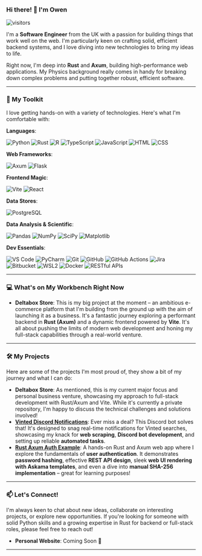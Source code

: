 ### Hi there! 👋 I'm Owen

![visitors](https://vbr.nathanchung.dev/badge?page_id=Meatball-Sub-11.Meatball-Sub-11&color=00cf00)

I'm a **Software Engineer** from the UK with a passion for building things that work well on the web. I'm particularly keen on crafting solid, efficient backend systems, and I love diving into new technologies to bring my ideas to life.

Right now, I'm deep into **Rust** and **Axum**, building high-performance web applications. My Physics background really comes in handy for breaking down complex problems and putting together robust, efficient software.

---

### 🚀 My Toolkit

I love getting hands-on with a variety of technologies. Here's what I'm comfortable with:

**Languages**: 

![Python](https://img.shields.io/badge/-Python-000?logo=python&logoColor=3776AB)
![Rust](https://img.shields.io/badge/-Rust-000?logo=rust&logoColor=DEA584)
![R](https://img.shields.io/badge/-R-000?logo=r&logoColor=276DC3)
![TypeScript](https://img.shields.io/badge/-TypeScript-000?logo=typescript&logoColor=3178C6)
![JavaScript](https://img.shields.io/badge/-JavaScript-000?logo=javascript&logoColor=F7DF1E)
![HTML](https://img.shields.io/badge/-HTML-000?logo=html5&logoColor=E34F26)
![CSS](https://img.shields.io/badge/-CSS-000?logo=CSS&logoColor=1572B6)

**Web Frameworks**:

![Axum](https://img.shields.io/badge/-Axum-000?style=flat)
![Flask](https://img.shields.io/badge/-Flask-000?&logo=Flask) 

**Frontend Magic**:

![Vite](https://img.shields.io/badge/-Vite-000?logo=vite&logoColor=646CFF)
![React](https://img.shields.io/badge/-React-000?logo=react&logoColor=61DAFB)

**Data Stores**:

![PostgreSQL](https://img.shields.io/badge/-PostgreSQL-000?logo=postgresql&logoColor=4169E1)

**Data Analysis & Scientific**:

![Pandas](https://img.shields.io/badge/-Pandas-000?logo=pandas)
![NumPy](https://img.shields.io/badge/-NumPy-000?logo=numpy)
![SciPy](https://img.shields.io/badge/-SciPy-000?logo=scipy)
![Matplotlib](https://img.shields.io/badge/-Matplotlib-000?logo=matplotlib)

**Dev Essentials**:

![VS Code](https://img.shields.io/badge/-VS%20Code-000?logo=visualstudiocode&logoColor=007ACC)
![PyCharm](https://img.shields.io/badge/-PyCharm-000?logo=pycharm&logoColor=white)
![Git](https://img.shields.io/badge/-Git-000?logo=git)
![GitHub](https://img.shields.io/badge/-GitHub-000?logo=github&logoColor=white)
![GitHub Actions](https://img.shields.io/badge/-GitHub%20Actions-000?logo=githubactions)
![Jira](https://img.shields.io/badge/-Jira-000?logo=jira&logoColor=0052CC)
![Bitbucket](https://img.shields.io/badge/-Bitbucket-000?logo=bitbucket&logoColor=0052CC)
![WSL2](https://img.shields.io/badge/-WSL2-000?style=flat)
![Docker](https://img.shields.io/badge/-Docker-000?logo=docker&logoColor=2496ED)
![RESTful APIs](https://img.shields.io/badge/-RESTful%20APIs-000?style=flat)

---

### 💻 What's on My Workbench Right Now

* **Deltabox Store**: This is my big project at the moment – an ambitious e-commerce platform that I'm building from the ground up with the aim of launching it as a business. It's a fantastic journey exploring a performant backend in **Rust (Axum)** and a dynamic frontend powered by **Vite**. It's all about pushing the limits of modern web development and honing my full-stack capabilities through a real-world venture.

---

### 🛠️ My Projects

Here are some of the projects I'm most proud of, they show a bit of my journey and what I can do:

* **Deltabox Store**: As mentioned, this is my current major focus and personal business venture, showcasing my approach to full-stack development with Rust/Axum and Vite. While it's currently a private repository, I'm happy to discuss the technical challenges and solutions involved!
* **[Vinted Discord Notifications](https://github.com/Meatball-Sub-11/Vinted-Discord-Notifications)**: Ever miss a deal? This Discord bot solves that! It's designed to snag real-time notifications for Vinted searches, showcasing my knack for **web scraping**, **Discord bot development**, and setting up reliable **automated tasks**.
* **[Rust Axum Auth Example](https://github.com/Meatball-Sub-11/rust-axum-auth-example)**: A hands-on Rust and Axum web app where I explore the fundamentals of **user authentication**. It demonstrates **password hashing**, effective **REST API design**, sleek **web UI rendering with Askama templates**, and even a dive into **manual SHA-256 implementation** – great for learning purposes!

---

### 📫 Let's Connect!

I'm always keen to chat about new ideas, collaborate on interesting projects, or explore new opportunities. If you're looking for someone with solid Python skills and a growing expertise in Rust for backend or full-stack roles, please feel free to reach out!

* **Personal Website**: Coming Soon 🚀

---
